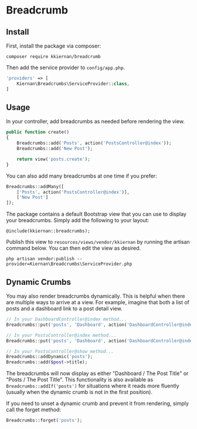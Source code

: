 # Breadcrumb

## Install

First, install the package via composer:

```
composer require kkiernan/breadcrumb
```

Then add the service provider to `config/app.php`.

```php
'providers' => [
    Kiernan\Breadcrumbs\ServiceProvider::class,
]
```

## Usage

In your controller, add breadcrumbs as needed before rendering the view.

```php
public function create()
{
    Breadcrumbs::add('Posts', action('PostsController@index'));
    Breadcrumbs::add('New Post');

    return view('posts.create');
}
```

You can also add many breadcrumbs at one time if you prefer:

```php
Breadcrumbs::addMany([
    ['Posts', action('PostsController@index')],
    ['New Post']
]);
```

The package contains a default Bootstrap view that you can use to display your breadcrumbs. Simply add the following to your layout:

```
@include(kkiernan::breadcrumbs);
```

Publish this view to `resources/views/vendor/kkiernan` by running the artisan command below. You can then edit the view as desired.

```
php artisan vendor:publish --provider=Kiernan\Breadcrumbs\ServiceProvider.php
```

## Dynamic Crumbs

You may also render breadcrumbs dynamically. This is helpful when there are multiple ways to arrive at a view. For example, imagine that both a list of posts and a dashboard link to a post detail view.

```php
// In your DashboardController@index method...
Breadcrumbs::put('posts', 'Dashboard', action('DashboardController@index'));
```

```php
// In your PostsController@index method...
Breadcrumbs::put('posts', 'Dashboard', action('DashboardController@index'));
```

```php
// In your PostsController@show method...
Breadcrumbs::addDynamic('posts');
Breadcrumbs::add($post->title);
```

The breadcrumbs will now display as either "Dashboard / The Post Title" or "Posts / The Post Title". This functionality is also available as `Breadcrumbs::addIf('posts')` for situations where it reads more fluently (usually when the dynamic crumb is not in the first position).

If you need to unset a dynamic crumb and prevent it from rendering, simply call the forget method:

```php
Breadcrumbs::forget('posts');
```
